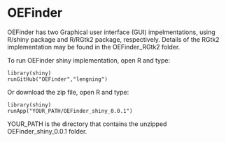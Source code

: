 # OEFinder

OEFinder has two Graphical user interface (GUI) impelmentations, using R/shiny package and R/RGtk2 package, respectively. Details of the RGtk2 implementation may be found in the OEFinder_RGtk2 folder.

To run OEFinder shiny implementation, open R and type:
```
library(shiny)
runGitHub("OEFinder","lengning")
```

Or download the zip file, open R and type:
```
library(shiny)
runApp("YOUR_PATH/OEFinder_shiny_0.0.1")
```
YOUR_PATH is the directory that contains the unzipped OEFinder_shiny_0.0.1 folder.
